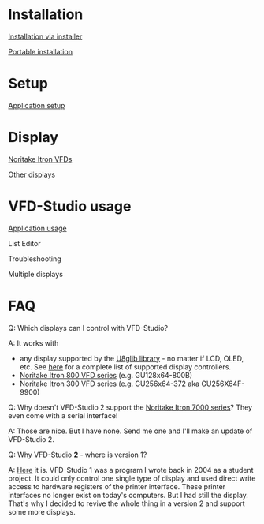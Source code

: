 # Installation

[Installation via installer](./Installer.md)

[Portable installation](./Install_portable.md)

# Setup

[Application setup](./Setup.md)

# Display

[Noritake Itron VFDs](./NTK.md)

[Other displays](./Other_displays.md)

# VFD-Studio usage

[Application usage](./Usage.md)

List Editor

Troubleshooting

Multiple displays

# FAQ

Q: Which displays can I control with VFD-Studio?

A: It works with

- any display supported by the [U8glib library](https://github.com/olikraus/u8g2) - no matter if LCD, OLED, etc. See [here](https://github.com/olikraus/u8g2/wiki/u8g2setupcpp) for a complete list of supported display controllers.
- [Noritake Itron 800 VFD series](https://www.noritake-elec.com/products/vfd-display-module/dot-matrix-graphic-display/gu-800-series) (e.g. GU128x64-800B)
- Noritake Itron 300 VFD series (e.g. GU256x64-372 aka GU256X64F-9900)

Q: Why doesn't VFD-Studio 2 support the [Noritake Itron 7000 series](https://www.noritake-elec.com/products/vfd-display-module/dot-matrix-graphic-display/gu-7000-series)? They even come with a serial interface!

A: Those are nice. But I have none. Send me one and I'll make an update of VFD-Studio 2.

Q: Why VFD-Studio **2** - where is version 1?

A: [Here](https://cypax.net/projects/vfdstudio/) it is. VFD-Studio 1 was a program I wrote back in 2004 as a student project. It could only control one single type of display and used direct write access to hardware registers of the printer interface. These printer interfaces no longer exist on today's computers. But I had still the display. That's why I decided to revive the whole thing in a version 2 and support some more displays.
